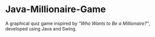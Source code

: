 # Java-Millionaire-Game
A graphical quiz game inspired by *"Who Wants to Be a Millionaire?"*, developed using Java and Swing.  
